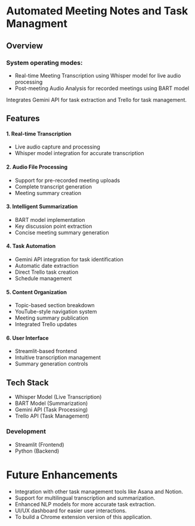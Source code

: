 

# Automated Meeting Notes and Task Managment

## Overview

### System operating modes:

 -  Real-time Meeting Transcription using Whisper model for live audio processing
 - Post-meeting Audio Analysis for recorded meetings using BART model

Integrates Gemini API for task extraction and Trello for task management.

## Features
####  1. **Real-time Transcription**
  - Live audio capture and processing
  - Whisper model integration for accurate transcription

#### 2. **Audio File Processing**
  - Support for pre-recorded meeting uploads
  - Complete transcript generation
  - Meeting summary creation

#### 3. **Intelligent Summarization**
  - BART model implementation
  - Key discussion point extraction
  - Concise meeting summary generation

#### 4. **Task Automation**
  - Gemini API integration for task identification
  - Automatic date extraction
  - Direct Trello task creation
  - Schedule management

#### 5. **Content Organization**
  - Topic-based section breakdown
  - YouTube-style navigation system
  - Meeting summary publication
  - Integrated Trello updates

#### 6. **User Interface**
  - Streamlit-based frontend
  - Intuitive transcription management
  - Summary generation controls

## Tech Stack
- Whisper Model (Live Transcription)
- BART Model (Summarization)
- Gemini API (Task Processing)
- Trello API (Task Management)

### Development
- Streamlit (Frontend)
- Python (Backend)

# Future Enhancements

- Integration with other task management tools like Asana and Notion.
- Support for multilingual transcription and summarization.
- Enhanced NLP models for more accurate task extraction.
- UI/UX dashboard for easier user interactions.
- To build a Chrome extension version of this application.
